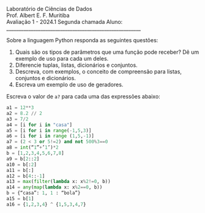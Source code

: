 Laboratório de Ciências de Dados<br>
Prof. Albert E. F. Muritiba<br>
Avaliação 1 - 2024.1
Segunda chamada
Aluno: _______________________________________________________<br>


Sobre a linguagem Python responda as seguintes questões:
 
1. Quais são os tipos de parâmetros que uma função pode receber? Dê um exemplo de uso para cada um deles.
2. Diferencie tuplas, listas, dicionários e conjuntos.
3. Descreva, com exemplos, o conceito de compreensão para listas, conjuntos e dicionários.
4. Escreva um exemplo de uso de geradores.

Escreva o valor de `a?` para cada uma das expressões abaixo:
```python
a1 = 12**3
a2 = 8.2 // 2
a3 = 7/2
a4 = [i for i in "casa"]
a5 = [i for i in range(-1,5,3)]
a6 = [i for i in range (1,5,-1)]
a7 = (2 < 3 or 5!=2) and not 500%3==0
a8 = int(“1”+’1’)*2
b = [1,2,3,4,5,6,7,8]
a9 = b[2::2]
a10 = b[:2]
a11 = b[:]
a12 = b[4::-1]
a13 = max(filter(lambda x: x%2!=0, b))
a14 = any(map(lambda x: x%2==0, b))
b = {“casa”: 1, 1 : “bola”}
a15 = b[1]
a16 = {1,2,3,4} ^ {1,5,3,4,7}
```